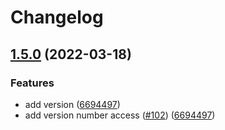 # Changelog

## [1.5.0](https://github.com/clinical-genomics-uppsala/NIPTViewer/compare/v1.4.1...v1.5.0) (2022-03-18)


### Features

* add version ([6694497](https://github.com/clinical-genomics-uppsala/NIPTViewer/commit/66944975b68e15b9094f93420b453de83224e89d))
* add version number access ([#102](https://github.com/clinical-genomics-uppsala/NIPTViewer/issues/102)) ([6694497](https://github.com/clinical-genomics-uppsala/NIPTViewer/commit/66944975b68e15b9094f93420b453de83224e89d))
